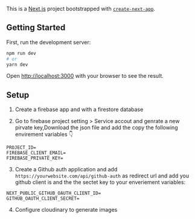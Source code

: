 This is a [Next.js](https://nextjs.org/) project bootstrapped with [`create-next-app`](https://github.com/vercel/next.js/tree/canary/packages/create-next-app).

## Getting Started

First, run the development server:

```bash
npm run dev
# or
yarn dev
```

Open [http://localhost:3000](http://localhost:3000) with your browser to see the result.

## Setup

1. Create a firebase app and with a firestore database

2. Go to firebase project setting > Service accout and genrate a new pirvate key,Download the json file and add the copy the following envirement variables 👇

```
PROJECT_ID=
FIREBASE_CLIENT_EMAIL=
FIREBASE_PRIVATE_KEY=
```

3. Create a Github auth application and add `https://yourwebsite.com/api/github-auth` as redirect url and add you github client is and the the sectet key to your enveriement variables:

```
NEXT_PUBLIC_GITHUB_OAUTH_CLIENT_ID=
GITHUB_OAUTH_CLIENT_SECRET=

```

4. Configure cloudinary to generate images
